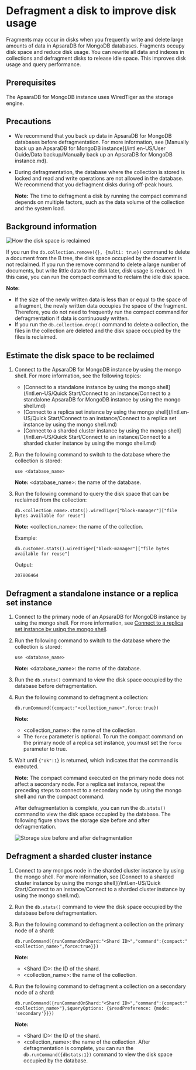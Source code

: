 # Defragment a disk to improve disk usage

Fragments may occur in disks when you frequently write and delete large amounts of data in ApsaraDB for MongoDB databases. Fragments occupy disk space and reduce disk usage. You can rewrite all data and indexes in collections and defragment disks to release idle space. This improves disk usage and query performance.

## Prerequisites

The ApsaraDB for MongoDB instance uses WiredTiger as the storage engine.

## Precautions

-   We recommend that you back up data in ApsaraDB for MongoDB databases before defragmentation. For more information, see [Manually back up an ApsaraDB for MongoDB instance](/intl.en-US/User Guide/Data backup/Manually back up an ApsaraDB for MongoDB instance.md).
-   During defragmentation, the database where the collection is stored is locked and read and write operations are not allowed in the database. We recommend that you defragment disks during off-peak hours.

    **Note:** The time to defragment a disk by running the compact command depends on multiple factors, such as the data volume of the collection and the system load.


## Background information

![How the disk space is reclaimed](https://static-aliyun-doc.oss-accelerate.aliyuncs.com/assets/img/en-US/3004180951/p55162.gif)

If you run the `db.collection.remove({}, {multi: true})` command to delete a document from the B tree, the disk space occupied by the document is not reclaimed. If you run the remove command to delete a large number of documents, but write little data to the disk later, disk usage is reduced. In this case, you can run the compact command to reclaim the idle disk space.

**Note:**

-   If the size of the newly written data is less than or equal to the space of a fragment, the newly written data occupies the space of the fragment. Therefore, you do not need to frequently run the compact command for defragmentation if data is continuously written.
-   If you run the `db.collection.drop()` command to delete a collection, the files in the collection are deleted and the disk space occupied by the files is reclaimed.

## Estimate the disk space to be reclaimed

1.  Connect to the ApsaraDB for MongoDB instance by using the mongo shell. For more information, see the following topics:

    -   [Connect to a standalone instance by using the mongo shell](/intl.en-US/Quick Start/Connect to an instance/Connect to a standalone ApsaraDB for MongoDB instance by using the mongo shell.md)
    -   [Connect to a replica set instance by using the mongo shell](/intl.en-US/Quick Start/Connect to an instance/Connect to a replica set instance by using the mongo shell.md)
    -   [Connect to a sharded cluster instance by using the mongo shell](/intl.en-US/Quick Start/Connect to an instance/Connect to a sharded cluster instance by using the mongo shell.md)
2.  Run the following command to switch to the database where the collection is stored:

    ```
    use <database_name>
    ```

    **Note:** <database\_name\>: the name of the database.

3.  Run the following command to query the disk space that can be reclaimed from the collection:

    ```
    db.<collection_name>.stats().wiredTiger["block-manager"]["file bytes available for reuse"]
    ```

    **Note:** <collection\_name\>: the name of the collection.

    Example:

    ```
    db.customer.stats().wiredTiger["block-manager"]["file bytes available for reuse"]
    ```

    Output:

    ```
    207806464
    ```


## Defragment a standalone instance or a replica set instance

1.  Connect to the primary node of an ApsaraDB for MongoDB instance by using the mongo shell. For more information, see [Connect to a replica set instance by using the mongo shell]().

2.  Run the following command to switch to the database where the collection is stored:

    ```
    use <database_name>
    ```

    **Note:** <database\_name\>: the name of the database.

3.  Run the `db.stats()` command to view the disk space occupied by the database before defragmentation.

4.  Run the following command to defragment a collection:

    ```
    db.runCommand({compact:"<collection_name>",force:true})
    ```

    **Note:**

    -   <collection\_name\>: the name of the collection.
    -   The `force` parameter is optional. To run the compact command on the primary node of a replica set instance, you must set the `force` parameter to true.
5.  Wait until `{"ok":1}` is returned, which indicates that the command is executed.

    **Note:** The compact command executed on the primary node does not affect a secondary node. For a replica set instance, repeat the preceding steps to connect to a secondary node by using the mongo shell and run the compact command.

    After defragmentation is complete, you can run the `db.stats()` command to view the disk space occupied by the database. The following figure shows the storage size before and after defragmentation.

    ![Storage size before and after defragmentation](https://static-aliyun-doc.oss-accelerate.aliyuncs.com/assets/img/en-US/4004180951/p55634.gif)


## Defragment a sharded cluster instance

1.  Connect to any mongos node in the sharded cluster instance by using the mongo shell. For more information, see [Connect to a sharded cluster instance by using the mongo shell](/intl.en-US/Quick Start/Connect to an instance/Connect to a sharded cluster instance by using the mongo shell.md).

2.  Run the `db.stats()` command to view the disk space occupied by the database before defragmentation.

3.  Run the following command to defragment a collection on the primary node of a shard:

    ```
    db.runCommand({runCommandOnShard:"<Shard ID>","command":{compact:"<collection_name>",force:true}})
    ```

    **Note:**

    -   <Shard ID\>: the ID of the shard.
    -   <collection\_name\>: the name of the collection.
4.  Run the following command to defragment a collection on a secondary node of a shard:

    ```
    db.runCommand({runCommandOnShard:"<Shard ID>","command":{compact:"<collection_name>"},$queryOptions: {$readPreference: {mode: 'secondary'}}})
    ```

    **Note:**

    -   <Shard ID\>: the ID of the shard.
    -   <collection\_name\>: the name of the collection.
    After defragmentation is complete, you can run the `db.runCommand({dbstats:1})` command to view the disk space occupied by the database.


